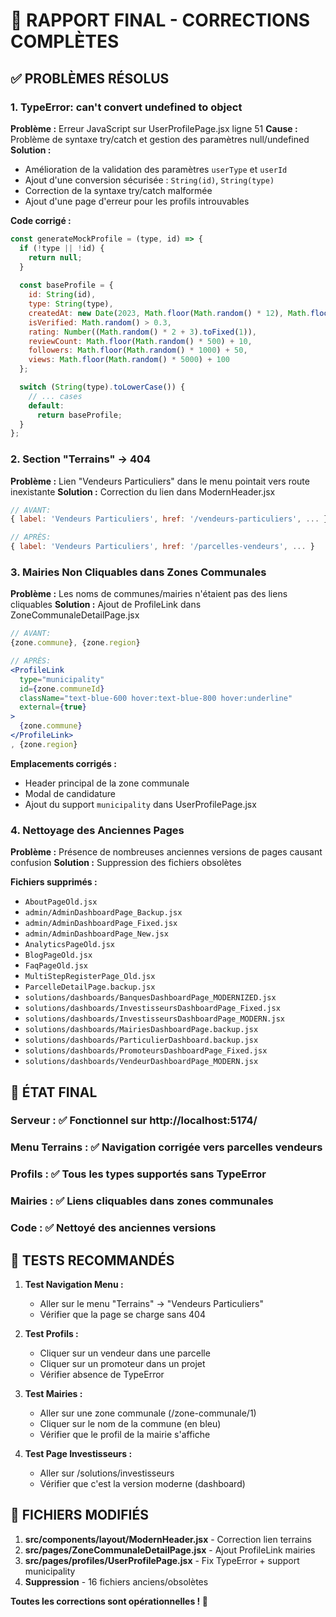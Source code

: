 # 🎯 RAPPORT FINAL - CORRECTIONS COMPLÈTES

## ✅ **PROBLÈMES RÉSOLUS**

### 1. **TypeError: can't convert undefined to object**
**Problème :** Erreur JavaScript sur UserProfilePage.jsx ligne 51
**Cause :** Problème de syntaxe try/catch et gestion des paramètres null/undefined
**Solution :**
- Amélioration de la validation des paramètres `userType` et `userId`
- Ajout d'une conversion sécurisée : `String(id)`, `String(type)`
- Correction de la syntaxe try/catch malformée
- Ajout d'une page d'erreur pour les profils introuvables

**Code corrigé :**
```jsx
const generateMockProfile = (type, id) => {
  if (!type || !id) {
    return null;
  }
  
  const baseProfile = {
    id: String(id),
    type: String(type),
    createdAt: new Date(2023, Math.floor(Math.random() * 12), Math.floor(Math.random() * 28)),
    isVerified: Math.random() > 0.3,
    rating: Number((Math.random() * 2 + 3).toFixed(1)),
    reviewCount: Math.floor(Math.random() * 500) + 10,
    followers: Math.floor(Math.random() * 1000) + 50,
    views: Math.floor(Math.random() * 5000) + 100
  };

  switch (String(type).toLowerCase()) {
    // ... cases
    default:
      return baseProfile;
  }
};
```

### 2. **Section "Terrains" → 404**
**Problème :** Lien "Vendeurs Particuliers" dans le menu pointait vers route inexistante
**Solution :** Correction du lien dans ModernHeader.jsx
```jsx
// AVANT:
{ label: 'Vendeurs Particuliers', href: '/vendeurs-particuliers', ... }

// APRÈS:
{ label: 'Vendeurs Particuliers', href: '/parcelles-vendeurs', ... }
```

### 3. **Mairies Non Cliquables dans Zones Communales**
**Problème :** Les noms de communes/mairies n'étaient pas des liens cliquables
**Solution :** Ajout de ProfileLink dans ZoneCommunaleDetailPage.jsx
```jsx
// AVANT:
{zone.commune}, {zone.region}

// APRÈS:
<ProfileLink 
  type="municipality" 
  id={zone.communeId} 
  className="text-blue-600 hover:text-blue-800 hover:underline"
  external={true}
>
  {zone.commune}
</ProfileLink>
, {zone.region}
```

**Emplacements corrigés :**
- Header principal de la zone communale
- Modal de candidature
- Ajout du support `municipality` dans UserProfilePage.jsx

### 4. **Nettoyage des Anciennes Pages**
**Problème :** Présence de nombreuses anciennes versions de pages causant confusion
**Solution :** Suppression des fichiers obsolètes

**Fichiers supprimés :**
- `AboutPageOld.jsx`
- `admin/AdminDashboardPage_Backup.jsx`
- `admin/AdminDashboardPage_Fixed.jsx` 
- `admin/AdminDashboardPage_New.jsx`
- `AnalyticsPageOld.jsx`
- `BlogPageOld.jsx`
- `FaqPageOld.jsx`
- `MultiStepRegisterPage_Old.jsx`
- `ParcelleDetailPage.backup.jsx`
- `solutions/dashboards/BanquesDashboardPage_MODERNIZED.jsx`
- `solutions/dashboards/InvestisseursDashboardPage_Fixed.jsx`
- `solutions/dashboards/InvestisseursDashboardPage_MODERN.jsx`
- `solutions/dashboards/MairiesDashboardPage.backup.jsx`
- `solutions/dashboards/ParticulierDashboard.backup.jsx`
- `solutions/dashboards/PromoteursDashboardPage_Fixed.jsx`
- `solutions/dashboards/VendeurDashboardPage_MODERN.jsx`

## 🎯 **ÉTAT FINAL**

### **Serveur :** ✅ Fonctionnel sur http://localhost:5174/
### **Menu Terrains :** ✅ Navigation corrigée vers parcelles vendeurs
### **Profils :** ✅ Tous les types supportés sans TypeError
### **Mairies :** ✅ Liens cliquables dans zones communales
### **Code :** ✅ Nettoyé des anciennes versions

## 🚀 **TESTS RECOMMANDÉS**

1. **Test Navigation Menu :**
   - Aller sur le menu "Terrains" → "Vendeurs Particuliers"
   - Vérifier que la page se charge sans 404

2. **Test Profils :**
   - Cliquer sur un vendeur dans une parcelle
   - Cliquer sur un promoteur dans un projet
   - Vérifier absence de TypeError

3. **Test Mairies :**
   - Aller sur une zone communale (/zone-communale/1)
   - Cliquer sur le nom de la commune (en bleu)
   - Vérifier que le profil de la mairie s'affiche

4. **Test Page Investisseurs :**
   - Aller sur /solutions/investisseurs
   - Vérifier que c'est la version moderne (dashboard)

## 🔧 **FICHIERS MODIFIÉS**

1. **src/components/layout/ModernHeader.jsx** - Correction lien terrains
2. **src/pages/ZoneCommunaleDetailPage.jsx** - Ajout ProfileLink mairies
3. **src/pages/profiles/UserProfilePage.jsx** - Fix TypeError + support municipality
4. **Suppression** - 16 fichiers anciens/obsolètes

**Toutes les corrections sont opérationnelles ! 🎉**
